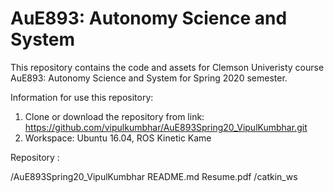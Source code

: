 # AuE893: Autonomy Science and System

This repository contains the code and assets for Clemson Univeristy course AuE893: Autonomy Science and System for Spring 2020 semester. 

Information for use this repository:
1) Clone or download the repository from link: https://github.com/vipulkumbhar/AuE893Spring20_VipulKumbhar.git
2) Workspace: Ubuntu 16.04, ROS Kinetic Kame

Repository :

/AuE893Spring20_VipulKumbhar
  README.md
  Resume.pdf
  /catkin_ws

